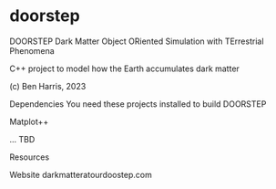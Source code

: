 # doorstep
DOORSTEP
Dark Matter Object ORiented Simulation with TErrestrial Phenomena

C++ project to model how the Earth accumulates dark matter

(c) Ben Harris, 2023

Dependencies
You need these projects installed to build DOORSTEP

Matplot++

... TBD

Resources

Website darkmatteratourdoostep.com
